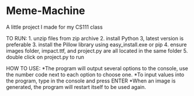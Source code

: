 # Meme-Machine
A little project I made for my CS111 class

TO RUN:
	1. unzip files from zip archive
	2. install Python 3, latest version is preferable
	3. install the Pillow library using easy_install.exe or pip
	4. ensure images folder, impact.ttf, and project.py are all located in the same folder
	5. double click on project.py to run

HOW TO USE:
	*The program will output several options to the console, use the number code next to each option to choose one.
	*To input values into the program, type in the console and press ENTER
	*When an image is generated, the program will restart itself to be used again.
